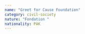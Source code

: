 ```yaml
---
name: "Greet for Cause Foundation"
category: civil-society
nature: "Fondation "
nationality: PAK
---
```

    
